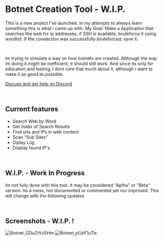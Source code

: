 # Botnet Creation Tool - W.I.P.
This is a new project I've launched. In my attempts to always learn something this is what i came up with. My Goal: Make a Application that searches the web for ip addresses, if SSH is available, bruteforce it using wordlist. If the connection was successfully bruteforced, save it.

<br>

Im trying to simulate a way on how botnets are created. Although the way im doing it might be inefficient, it should still work. And since its only for education and testing, I dont care that much about it, although i want to make it as good as possible. 
 
[Discuss and get help on Discord](https://discord.com/invite/KBEZtp2Jtd)

<br>

## Current features
- Search Web by Word
- Get Index of Search Results
- Find urls and IPs in web content
- Scan "Sub Sites"
- Diplay Log
- Display found IP's

<br>

## W.I.P. - Work In  Progress
Im not fully done with this tool. It may be considered "Aplha" or "Beta" version. Its a mess, not documented or commented yet nor improved. This will change with the following updates.

<br>

## Screenshots - W.I.P. !

![Botnet_GDuZtVz5Hm](https://user-images.githubusercontent.com/40896559/169672786-07007e88-48bd-4734-8d70-0263caebac6e.png)
![Botnet_yfJzF1uTls](https://user-images.githubusercontent.com/40896559/169672789-745be801-33ce-4bf2-b84b-889611817592.gif)
